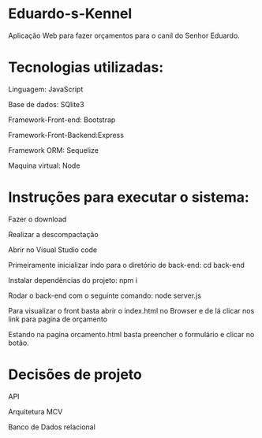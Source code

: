 # Eduardo-s-Kennel
Aplicação Web para fazer orçamentos para o canil do Senhor Eduardo.

# Tecnologias utilizadas:
<p>Linguagem: JavaScript</p>
<p>Base de dados: SQlite3</p>
<p>Framework-Front-end: Bootstrap</p>
<p>Framework-Front-Backend:Express</p>
<p>Framework ORM: Sequelize</p>
<p>Maquina virtual: Node</p>


# Instruções para executar o sistema:
<p>Fazer o download</p>
<p>Realizar a descompactação </p>
<p>Abrir no Visual Studio code</p>
<p>Primeiramente inicializar indo para o diretório de back-end: cd back-end </p>
<p>Instalar dependências do projeto: npm i</p>
<p>Rodar o back-end com o seguinte comando: node server.js </p>
<p>Para visualizar o front basta abrir o index.html no Browser e de lá clicar nos link para pagina de orçamento</p>
<p>Estando na pagina orcamento.html basta preencher o formulário e clicar no botão.</p>


# Decisões de projeto
<p>API</p>
<p>Arquitetura MCV</p>
<p>Banco de Dados relacional</p>

